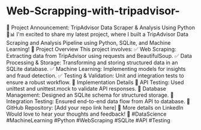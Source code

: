 # Web-Scrapping-with-tripadvisor-
🚀 Project Announcement: TripAdvisor Data Scraper & Analysis Using Python 🏨📊
I'm excited to share my latest project, where I built a TripAdvisor Data Scraping and Analysis Pipeline using Python, SQLite, and Machine Learning!
🔹 Project Overview
This project involves:
✅ Web Scraping: Extracting data from TripAdvisor using requests and BeautifulSoup.
✅ Data Processing & Storage: Transforming and storing structured data in an SQLite database.
✅ Machine Learning: Implementing models for insights and fraud detection.
✅ Testing & Validation: Unit and integration tests to ensure a robust workflow.
🔹 Implementation Details
📌 API Testing: Used unittest and unittest.mock to validate API responses.
📌 Database Management: Designed an SQLite schema for structured storage.
📌 Integration Testing: Ensured end-to-end data flow from API to database.
🔗 GitHub Repository: [Add your repo link here]
🔗 More details on LinkedIn
Would love to hear your thoughts and feedback! 🚀 #DataScience #MachineLearning #Python #WebScraping #SQLite #API #Testing
